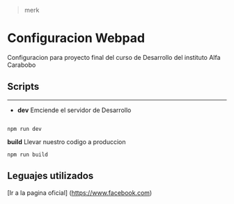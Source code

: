 > merk
# Configuracion Webpad

Configuracion para proyecto final del curso de Desarrollo
del instituto Alfa Carabobo

## Scripts 
---
* **dev** Emciende el servidor de Desarrollo



```

npm run dev 

```

**build** Llevar nuestro codigo a produccion

```
npm run build

```
## Leguajes utilizados



[Ir a la pagina oficial] (https://www.facebook.com) 